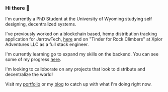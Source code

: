 ### Hi there 👋

<!--
**andey-robins/andey-robins** is a ✨ _special_ ✨ repository because its `README.md` (this file) appears on your GitHub profile.

Here are some ideas to get you started:

- 🔭 I’m currently working on ...
- 🌱 I’m currently learning ...
- 👯 I’m looking to collaborate on ...
- 🤔 I’m looking for help with ...
- 💬 Ask me about ...
- 📫 How to reach me: ...
- 😄 Pronouns: ...
- ⚡ Fun fact: ...
-->

I'm currently a PhD Student at the University of Wyoming studying self designing, decentralized systems.

<!-- ![Andey's GitHub stats](https://github-readme-stats.vercel.app/api?username=andey-robins&show_icons=true&theme=radical&include_all_commits=true&count_private=true&hide_title=true)
 -->
I've previously worked on a blockchain based, hemp distribution tracking application for JarrowTech, [here](https://github.com/Jarrow-Tech/JarrowTech) and on "Tinder for Rock Climbers" at Xplor Adventures LLC as a full stack engineer.

I'm currently learning go to expand my skills on the backend. You can see some of my progress [here](https://open.kattis.com/users/andey-robins).

I'm looking to calloborate on any projects that look to distribute and decentralize the world!

Visit my [portfolio](https://portfolio.andeyrobins.org) or my [blog](https://blog.andeyrobins.org) to catch up with what I'm doing right now.
